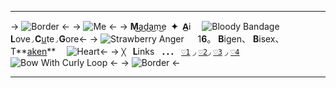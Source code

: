 ***
-> ![Border](https://i.postimg.cc/W3Z8m9Hm/ezgif-1-d48a474ea9.png) <-
-> ![Me](https://i.postimg.cc/cJ3hN9BK/ezgif-2-f7b22cfe94.png) <-
-> **M͜**a͜d͜a͜m͜e **✦** **A̲**i  ![Bloody Bandage](https://i.postimg.cc/B69BMTDx/ezgif-4-c9d393ff2c.gif)  **L**ove`◞`**C**[u](https://pronouny.xyz/u/maiden)te`◞`**G**ore<-
-> ![Strawberry Anger](https://i.postimg.cc/65y4474w/ezgif-3-a3bb1163ec.gif)   1**6**。  **B**igen、 **B**isex、 T**[a](https://i.postimg.cc/Hx4LXJw5/5-AEB5757-A99-D-40-E2-AC85-3-B1601-F70868.png)[k](https://i.postimg.cc/gcsJ0Zkb/107252-E0-2759-44-E1-BA7-F-17-A201-AA4-B7-B.png)[e](https://i.postimg.cc/5NttQ26Y/93-F55586-A927-4-E31-9918-0122-C5-D4-A10-B.png)[n](https://i.postimg.cc/8cZPXqnz/5534415-C-EEF1-467-C-A221-F18-ED38-CE876.png)**  ![Heart](https://i.postimg.cc/nzTzWxgn/ezgif-5-07019392d5.gif)<-
-> **`╳`**  **L**inks   **．．．** [`♡1`](/modesty) ◞ [`♡2`](/damedol)◞ [`♡3`](/idoIatry) ◞ [`♡4`](/vibrancy)  ![Bow With Curly Loop](https://i.postimg.cc/L8dHNh5z/ezgif-5-efda2b0706.gif) <-
-> ![Border](https://i.postimg.cc/bvWLtX3N/ezgif-1-b5963c5b61.png) <-
***
